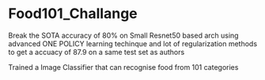 # Food101_Challange
Break the SOTA accuracy of 80% on Small Resnet50 based arch using advanced ONE POLICY learning techinque and lot of regularization methods to get a accuacy of 87.9 on a same test set as authors

Trained a Image Classifier that can  recognise food from 101 categories 
